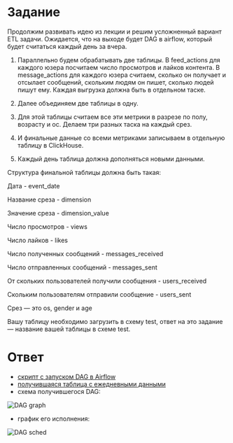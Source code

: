 # Задание

Продолжим развивать идею из лекции и решим усложненный вариант ETL задачи. Ожидается, что на выходе будет DAG в airflow, который будет считаться каждый день за вчера. 

1. Параллельно будем обрабатывать две таблицы. В feed_actions для каждого юзера посчитаем число просмотров и лайков контента. В message_actions для каждого юзера считаем, сколько он получает и отсылает сообщений, скольким людям он пишет, сколько людей пишут ему. Каждая выгрузка должна быть в отдельном таске.

2. Далее объединяем две таблицы в одну.

3. Для этой таблицы считаем все эти метрики в разрезе по полу, возрасту и ос. Делаем три разных таска на каждый срез.

4. И финальные данные со всеми метриками записываем в отдельную таблицу в ClickHouse.

5. Каждый день таблица должна дополняться новыми данными. 

Структура финальной таблицы должна быть такая:

Дата - event_date

Название среза - dimension

Значение среза - dimension_value

Число просмотров - views

Число лайков - likes

Число полученных сообщений - messages_received

Число отправленных сообщений - messages_sent

От скольких пользователей получили сообщения - users_received

Скольким пользователям отправили сообщение - users_sent

Срез — это os, gender и age

Вашу таблицу необходимо загрузить в схему test, ответ на это задание — название вашей таблицы в схеме test.

# Ответ

* [скрипт с запуском DAG в Airflow](https://github.com/usermarat/DA_simulator/blob/main/4.ETL_airflow/task_6_ahmadeev.py)
* [получившаяся таблица с ежедневными данными](https://github.com/usermarat/DA_simulator/blob/main/4.ETL_airflow/task6_ahmadeev.csv)
* схема получившегося DAG:

![DAG graph](https://github.com/usermarat/DA_simulator/assets/87779469/d7126b47-f5f8-4e50-a95c-8e2d528cff27)

* график его исполнения:

![DAG sched](https://github.com/usermarat/DA_simulator/assets/87779469/49a0b80f-efb3-4d3f-9431-1c516f2722c2)

